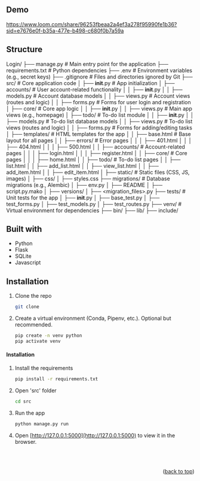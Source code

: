 ## Demo
https://www.loom.com/share/96253fbeaa2a4ef3a278f95990fe1b36?sid=e7676e0f-b35a-477e-b498-c680f0b7a59a 


## Structure
Login/
├── manage.py            # Main entry point for the application
├── requirements.txt     # Python dependencies
├── .env                 # Environment variables (e.g., secret keys)
├── .gitignore           # Files and directories ignored by Git
├── src/                 # Core application code
│   ├── __init__.py      # App initialization
│   ├── accounts/        # User account-related functionality
│   │   ├── __init__.py
│   │   ├── models.py    # Account database models
│   │   ├── views.py     # Account views (routes and logic)
│   │   ├── forms.py     # Forms for user login and registration
│   ├── core/            # Core app logic
│   │   ├── __init__.py
│   │   ├── views.py     # Main app views (e.g., homepage)
│   ├── todo/            # To-do list module
│   │   ├── __init__.py
│   │   ├── models.py    # To-do list database models
│   │   ├── views.py     # To-do list views (routes and logic)
│   │   ├── forms.py     # Forms for adding/editing tasks
│   ├── templates/       # HTML templates for the app
│   │   ├── base.html    # Base layout for all pages
│   │   ├── errors/      # Error pages
│   │   │   ├── 401.html
│   │   │   ├── 404.html
│   │   │   ├── 500.html
│   │   ├── accounts/    # Account-related pages
│   │   │   ├── login.html
│   │   │   ├── register.html
│   │   ├── core/        # Core pages
│   │   │   ├── home.html
│   │   ├── todo/        # To-do list pages
│   │       ├── list.html
│   │       ├── add_list.html
│   │       ├── view_list.html
│   │       ├── add_item.html
│   │       ├── edit_item.html
│   ├── static/          # Static files (CSS, JS, images)
│       ├── css/
│           ├── styles.css
├── migrations/          # Database migrations (e.g., Alembic)
│   ├── env.py
│   ├── README
│   ├── script.py.mako
│   ├── versions/
│       ├── <migration_files>.py
├── tests/               # Unit tests for the app
│   ├── __init__.py
│   ├── base_test.py
│   ├── test_forms.py
│   ├── test_models.py
│   ├── test_routes.py
├── venv/                # Virtual environment for dependencies
    ├── bin/
    ├── lib/
    ├── include/



## Built with
- Python
- Flask
- SQLite
- Javascript


<!-- INSTALLATION -->

## Installation

1. Clone the repo
   ```sh
   git clone
   ```
2. Create a virtual environment (Conda, Pipenv, etc.). Optional but recommended.
   ```sh
   pip create -n venv python
   pip activate venv
   ```   


#### Installation

1. Install the requirements
   ```sh
   pip install -r requirements.txt
   ```
2. Open 'src' folder
   ```sh
   cd src
   ```
3. Run the app
   ```sh
   python manage.py run
   ```
4. Open [http://127.0.0.1:5000](http://127.0.0.1:5000) to view it in the browser. 

<br><br>

<p align="right">(<a href="#readme-top">back to top</a>)</p>

